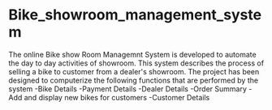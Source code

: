 # Bike_showroom_management_system
The online Bike show Room Managemnt System is developed to automate the day to day activities of showroom. This system describes the process of selling a bike to customer from a dealer's showroom. 
The project has been designed to computerize the following functions that are performed by the system
-Bike Details
-Payment Details
-Dealer Details
-Order Summary
-Add and display new bikes for customers
-Customer Details
